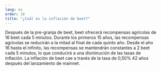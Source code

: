 ```yaml
---
lang: es
order: 18
title: "¿Cuál es la inflación de beet?"
---
```


Después de la pre-granja de beet, beet ofrecerá recompensas agrícolas de 16 beet cada 5 minutos. Durante los primeros 15 años, las recompensas agrícolas se reducirán a la mitad al final de cada quinto año. Desde el año 16 hasta el infinito, las recompensas se mantendrán constantes a 2 beet cada 5 minutos, lo que conducirá a una disminución de las tasas de inflación. La inflación de beet cae a través de la tasa de 0,50% 42 años después del lanzamiento de mainnet.
